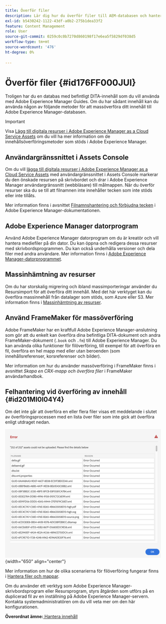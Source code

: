 ```yaml
---
title: Överför filer
description: Lär dig hur du överför filer till AEM-databasen och hanterar fel. Lär dig konsolens användargränssnitt, AEM-datorprogram, massinhämtning av resurser och använd FrameMaker för massöverföring.
exl-id: b5430242-1122-43df-a0b2-275b1dea33f2
feature: Content Management
role: User
source-git-commit: 0259c0c0b7270d860198f17e6ea5f5829df038d5
workflow-type: tm+mt
source-wordcount: '476'
ht-degree: 0%

---
```


# Överför filer {#id176FF000JUI}

Troligen har du en databas med befintligt DITA-innehåll som du vill använda med Adobe Experience Manager Guides. Om du har sådant innehåll kan du använda någon av följande metoder för att massöverföra ditt innehåll till Adobe Experience Manager-databasen.

>[!IMPORTANT]
>
> Visa [Lägg till digitala resurser i Adobe Experience Manager as a Cloud Service Assets](https://experienceleague.adobe.com/docs/experience-manager-cloud-service/assets/manage/add-assets.html?lang=sv-SE) om du vill ha mer information om de innehållsöverföringsmetoder som stöds i Adobe Experience Manager.

## Användargränssnittet i Assets Console

Om du vill [lägga till digitala resurser i Adobe Experience Manager as a Cloud Service Assets](https://experienceleague.adobe.com/docs/experience-manager-cloud-service/assets/manage/add-assets.html?lang=sv-SE#filename-handling?lang=sv-SE#upload-assets) med användargränssnittet i Assets Console markerar du den önskade resursen på skrivbordet och drar i Adobe Experience Manager användargränssnitt \(webbläsare\) till målmappen. När du överför resurser ska du se till att filnamnen inte innehåller tecken som inte stöds eller inte tillåts.

Mer information finns i avsnittet [Filnamnshantering och förbjudna tecken](https://experienceleague.adobe.com/docs/experience-manager-cloud-service/assets/manage/add-assets.html?lang=sv-SE#filename-handling) i Adobe Experience Manager-dokumentationen.

## Adobe Experience Manager datorprogram

Använd Adobe Experience Manager datorprogram om du är kreatör och vill hantera mediefiler på din dator. Du kan öppna och redigera dessa resurser med skrivbordsprogrammen. Du kan också underhålla versioner och dela filer med andra användare. Mer information finns i [Adobe Experience Manager-datorprogrammet](https://experienceleague.adobe.com/docs/experience-manager-desktop-app/using/using.html?lang=sv-SE).

## Massinhämtning av resurser

Om du har storskalig migrering och ibland massimporteringar använder du Resursimport för att överföra ditt innehåll. Med det här verktyget kan du överföra massinnehåll från datalager som stöds, som Azure eller S3. Mer information finns i [Massinhämtning av resurser](https://experienceleague.adobe.com/docs/experience-manager-cloud-service/assets/manage/add-assets.html?lang=sv-SE#asset-bulk-ingestor).

## Använd FrameMaker för massöverföring

Adobe FrameMaker har en kraftfull Adobe Experience Manager-anslutning som gör att du enkelt kan överföra dina befintliga DITA-dokument och andra FrameMaker-dokument \(`.book` och `.fm`\) till Adobe Experience Manager. Du kan använda olika funktioner för filöverföring, till exempel för att överföra en fil, överföra en hel mapp med eller utan beroenden \(som innehållsreferenser, korsreferenser och bilder\).

Mer information om hur du använder massöverföring i FrameMaker finns i avsnittet *Skapa en CRX-mapp och överföra filer* i FrameMaker användarhandbok.

## Felhantering vid överföring av innehåll {#id201MI0I04Y4}

Om det inte går att överföra en eller flera filer visas ett meddelande i slutet av överföringsprocessen med en lista över filer som inte gick att överföra enligt utdraget nedan.

![](images/uuid-files-failed-to-upload_cs.png){width="650" align="center"}

Mer information om hur de olika scenarierna för filöverföring fungerar finns i [Hantera filer och mappar](authoring-file-management.md#).

Om du använder ett verktyg som Adobe Experience Manager-skrivbordsprogram eller Resursprogram, styrs åtgärden som utförs på en duplicerad fil av en inställning på Adobe Experience Manager-servern. Kontakta systemadministratören om du vill veta mer om den här konfigurationen.

**Överordnat ämne:**&#x200B;[ Hantera innehåll](authoring.md)
